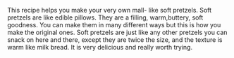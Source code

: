 This recipe helps you make your very own mall- like soft pretzels. Soft pretzels are like edible pillows. They are a filling, warm,buttery, soft goodness. You can make them in many different ways but this is how you make the original ones. Soft pretzels are just like any other pretzels you can snack on here and there, except they are twice the size, and the texture is warm like milk bread. It is very delicious and really worth trying.